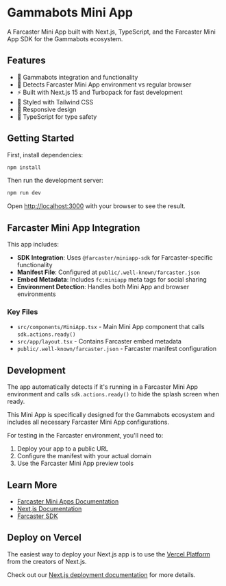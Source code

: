 # Gammabots Mini App

A Farcaster Mini App built with Next.js, TypeScript, and the Farcaster Mini App SDK for the Gammabots ecosystem.

## Features

- 🤖 Gammabots integration and functionality
- 🎯 Detects Farcaster Mini App environment vs regular browser
- ⚡ Built with Next.js 15 and Turbopack for fast development
- 🎨 Styled with Tailwind CSS
- 📱 Responsive design
- 🔧 TypeScript for type safety

## Getting Started

First, install dependencies:

```bash
npm install
```

Then run the development server:

```bash
npm run dev
```

Open [http://localhost:3000](http://localhost:3000) with your browser to see the result.

## Farcaster Mini App Integration

This app includes:

- **SDK Integration**: Uses `@farcaster/miniapp-sdk` for Farcaster-specific functionality
- **Manifest File**: Configured at `public/.well-known/farcaster.json`
- **Embed Metadata**: Includes `fc:miniapp` meta tags for social sharing
- **Environment Detection**: Handles both Mini App and browser environments

### Key Files

- `src/components/MiniApp.tsx` - Main Mini App component that calls `sdk.actions.ready()`
- `src/app/layout.tsx` - Contains Farcaster embed metadata
- `public/.well-known/farcaster.json` - Farcaster manifest configuration

## Development

The app automatically detects if it's running in a Farcaster Mini App environment and calls `sdk.actions.ready()` to hide the splash screen when ready.

This Mini App is specifically designed for the Gammabots ecosystem and includes all necessary Farcaster Mini App configurations.

For testing in the Farcaster environment, you'll need to:
1. Deploy your app to a public URL
2. Configure the manifest with your actual domain
3. Use the Farcaster Mini App preview tools

## Learn More

- [Farcaster Mini Apps Documentation](https://miniapps.farcaster.xyz/)
- [Next.js Documentation](https://nextjs.org/docs)
- [Farcaster SDK](https://github.com/farcasterxyz/miniapps)

## Deploy on Vercel

The easiest way to deploy your Next.js app is to use the [Vercel Platform](https://vercel.com/new?utm_medium=default-template&filter=next.js&utm_source=create-next-app&utm_campaign=create-next-app-readme) from the creators of Next.js.

Check out our [Next.js deployment documentation](https://nextjs.org/docs/app/building-your-application/deploying) for more details.
